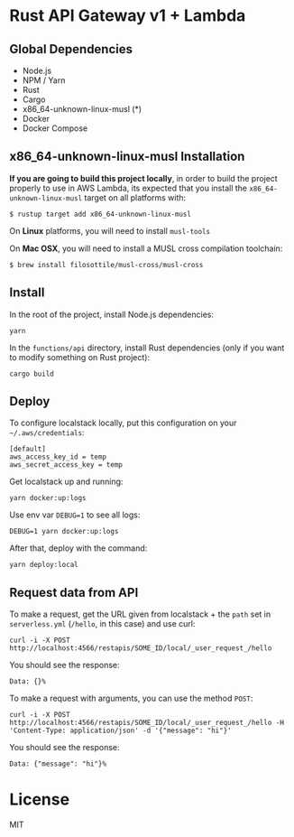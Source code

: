 # Rust API Gateway v1 + Lambda

## Global Dependencies

- Node.js
- NPM / Yarn
- Rust
- Cargo
- x86_64-unknown-linux-musl (*)
- Docker
- Docker Compose

## x86_64-unknown-linux-musl Installation

**If you are going to build this project locally**, in order to build the project 
properly to use in AWS Lambda, its expected that you install the 
`x86_64-unknown-linux-musl` target on all platforms with:

```
$ rustup target add x86_64-unknown-linux-musl
```

On **Linux** platforms, you will need to install `musl-tools`

On **Mac OSX**, you will need to install a MUSL cross compilation toolchain:

```
$ brew install filosottile/musl-cross/musl-cross
```

## Install

In the root of the project, install Node.js dependencies:

```
yarn
```

In the `functions/api` directory, install Rust dependencies (only if you want to modify something on Rust project):

```
cargo build
```

## Deploy

To configure localstack locally, put this configuration on your `~/.aws/credentials`:

```
[default]
aws_access_key_id = temp
aws_secret_access_key = temp
```

Get localstack up and running:

```
yarn docker:up:logs
```

Use env var `DEBUG=1` to see all logs:

```
DEBUG=1 yarn docker:up:logs
```

After that, deploy with the command:

```
yarn deploy:local
```

## Request data from API

To make a request, get the URL given from localstack + the `path` set in 
`serverless.yml` (`/hello`, in this case) and use curl:

```
curl -i -X POST http://localhost:4566/restapis/SOME_ID/local/_user_request_/hello
```

You should see the response:

```
Data: {}%
```

To make a request with arguments, you can use the method `POST`:

```
curl -i -X POST http://localhost:4566/restapis/SOME_ID/local/_user_request_/hello -H 'Content-Type: application/json' -d '{"message": "hi"}'
```

You should see the response:

```
Data: {"message": "hi"}%
```

# License

MIT
